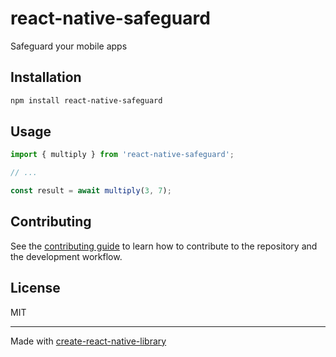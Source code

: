 # react-native-safeguard

Safeguard your mobile apps

## Installation

```sh
npm install react-native-safeguard
```

## Usage


```js
import { multiply } from 'react-native-safeguard';

// ...

const result = await multiply(3, 7);
```


## Contributing

See the [contributing guide](CONTRIBUTING.md) to learn how to contribute to the repository and the development workflow.

## License

MIT

---

Made with [create-react-native-library](https://github.com/callstack/react-native-builder-bob)
